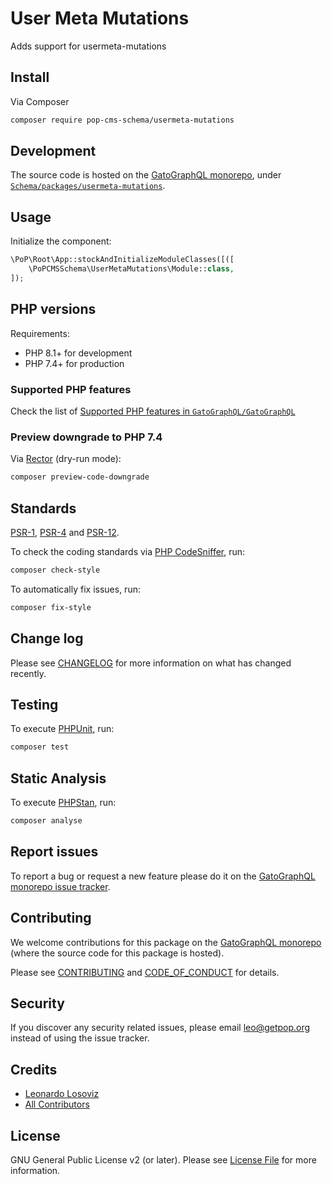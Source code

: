 # User Meta Mutations

<!--
[![Build Status][ico-travis]][link-travis]
[![Quality Score][ico-code-quality]][link-code-quality]
[![Software License][ico-license]](LICENSE.md)
[![Latest Version on Packagist][ico-version]][link-packagist]
[![Coverage Status][ico-scrutinizer]][link-scrutinizer]
[![Total Downloads][ico-downloads]][link-downloads]
-->

Adds support for usermeta-mutations

## Install

Via Composer

``` bash
composer require pop-cms-schema/usermeta-mutations
```

## Development

The source code is hosted on the [GatoGraphQL monorepo](https://github.com/GatoGraphQL/GatoGraphQL), under [`Schema/packages/usermeta-mutations`](https://github.com/GatoGraphQL/GatoGraphQL/tree/master/layers/Schema/packages/usermeta-mutations).

## Usage

Initialize the component:

``` php
\PoP\Root\App::stockAndInitializeModuleClasses([([
    \PoPCMSSchema\UserMetaMutations\Module::class,
]);
```

## PHP versions

Requirements:

- PHP 8.1+ for development
- PHP 7.4+ for production

### Supported PHP features

Check the list of [Supported PHP features in `GatoGraphQL/GatoGraphQL`](https://github.com/GatoGraphQL/GatoGraphQL/blob/master/docs/supported-php-features.md)

### Preview downgrade to PHP 7.4

Via [Rector](https://github.com/rectorphp/rector) (dry-run mode):

```bash
composer preview-code-downgrade
```

## Standards

[PSR-1](https://www.php-fig.org/psr/psr-1), [PSR-4](https://www.php-fig.org/psr/psr-4) and [PSR-12](https://www.php-fig.org/psr/psr-12).

To check the coding standards via [PHP CodeSniffer](https://github.com/squizlabs/PHP_CodeSniffer), run:

``` bash
composer check-style
```

To automatically fix issues, run:

``` bash
composer fix-style
```

## Change log

Please see [CHANGELOG](CHANGELOG.md) for more information on what has changed recently.

## Testing

To execute [PHPUnit](https://phpunit.de/), run:

``` bash
composer test
```

## Static Analysis

To execute [PHPStan](https://github.com/phpstan/phpstan), run:

``` bash
composer analyse
```

## Report issues

To report a bug or request a new feature please do it on the [GatoGraphQL monorepo issue tracker](https://github.com/GatoGraphQL/GatoGraphQL/issues).

## Contributing

We welcome contributions for this package on the [GatoGraphQL monorepo](https://github.com/GatoGraphQL/GatoGraphQL) (where the source code for this package is hosted).

Please see [CONTRIBUTING](CONTRIBUTING.md) and [CODE_OF_CONDUCT](CODE_OF_CONDUCT.md) for details.

## Security

If you discover any security related issues, please email leo@getpop.org instead of using the issue tracker.

## Credits

- [Leonardo Losoviz][link-author]
- [All Contributors][link-contributors]

## License

GNU General Public License v2 (or later). Please see [License File](LICENSE.md) for more information.

[ico-version]: https://img.shields.io/packagist/v/pop-cms-schema/usermeta-mutations.svg?style=flat-square
[ico-license]: https://img.shields.io/badge/license-GPLv2-brightgreen.svg?style=flat-square
[ico-travis]: https://img.shields.io/travis/pop-cms-schema/usermeta-mutations/master.svg?style=flat-square
[ico-scrutinizer]: https://img.shields.io/scrutinizer/coverage/g/pop-cms-schema/usermeta-mutations.svg?style=flat-square
[ico-code-quality]: https://img.shields.io/scrutinizer/g/pop-cms-schema/usermeta-mutations.svg?style=flat-square
[ico-downloads]: https://img.shields.io/packagist/dt/pop-cms-schema/usermeta-mutations.svg?style=flat-square

[link-packagist]: https://packagist.org/packages/pop-cms-schema/usermeta-mutations
[link-travis]: https://travis-ci.org/pop-cms-schema/usermeta-mutations
[link-scrutinizer]: https://scrutinizer-ci.com/g/pop-cms-schema/usermeta-mutations/code-structure
[link-code-quality]: https://scrutinizer-ci.com/g/pop-cms-schema/usermeta-mutations
[link-downloads]: https://packagist.org/packages/pop-cms-schema/usermeta-mutations
[link-author]: https://github.com/leoloso
[link-contributors]: ../../../../../../contributors
